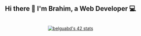 <div align="center">

## Hi there 👋 I'm Brahim, a Web Developer 💻
<br>
<a href="https://github.com/oakoudad/badge42"><img src="https://badge.mediaplus.ma/greenbinary/belguabd" alt="belguabd's 42 stats" /></a>

</div>
</div>
